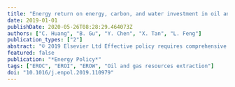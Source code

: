 ```yaml
---
title: "Energy return on energy, carbon, and water investment in oil and gas resource extraction: Methods and applications to the Daqing and Shengli oilfields"
date: 2019-01-01
publishDate: 2020-05-26T08:28:29.464073Z
authors: ["C. Huang", "B. Gu", "Y. Chen", "X. Tan", "L. Feng"]
publication_types: ["2"]
abstract: "© 2019 Elsevier Ltd Effective policy requires comprehensive analysis of many factors. But presently there does not exist a sufficiently comprehensive research on the interrelationship between energy input and output, carbon emissions, and water use in the oil and gas extraction process. To more comprehensively measure this phenomenon, this paper constructs an assessment model of energy return on energy, carbon, and water investment for the development of oil and gas resources using the Daqing and Shengli oilfields as practical examples. The results show that the method for evaluating energy input and output (energy return on energy invested) can be made more comprehensive for covering the resources required in the oilfield extraction process; this method ignores the environmental impacts of carbon emissions (energy return on carbon) and water use (energy return on water). However, the energy return evaluation method, which considers energy, carbon, and water inputs, is more comprehensive and practically used to evaluate the development status of oil and gas resources as well as other types of energy development processes. Policy implications for biophysical input accounting and the management of energy resource extraction are given accordingly."
featured: false
publication: "*Energy Policy*"
tags: ["EROC", "EROI", "EROW", "Oil and gas resources extraction"]
doi: "10.1016/j.enpol.2019.110979"
---
```


